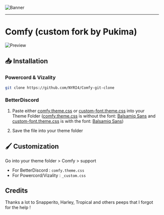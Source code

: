 ![Banner](https://nyri4.github.io/Comfy/assets/banner.png)

---

# Comfy (custom fork by Pukima)
![Preview](https://i.imgur.com/AwlDbJ2.png)

## 📥 Installation

### Powercord & Vizality

```sh
git clone https://github.com/NYRI4/Comfy-git-clone
```

### BetterDiscord

1. Paste either [comfy.theme.css](https://github.com/Pukimaa/Comfy/blob/master/betterdiscord/comfy.theme.css) or [custom-font.theme.css](https://github.com/Pukimaa/Comfy/blob/master/betterdiscord/custom-font.theme.css) into your Theme Folder ([comfy.theme.css](https://github.com/Pukimaa/Comfy/blob/master/betterdiscord/comfy.theme.css) is without the font: [Balsamiq Sans](https://fonts.google.com/specimen/Balsamiq+Sans?preview.text_type=custom) and [custom-font.theme.css](https://github.com/Pukimaa/Comfy/blob/master/betterdiscord/custom-font.theme.css) is with the font: [Balsamiq Sans](https://fonts.google.com/specimen/Balsamiq+Sans?preview.text_type=custom))

2. Save the file into your theme folder

## 🖌️ Customization
Go into your theme folder > Comfy > support
- For BetterDiscord : `comfy.theme.css`
- For Powercord/Vizality : `_custom.css`

## Credits

Thanks a lot to Snapperito, Harley, Tropical and others peeps that I forgot for the help !
